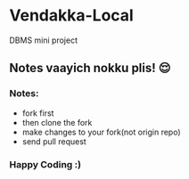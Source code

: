 # Vendakka-Local
DBMS mini project
## Notes vaayich nokku plis! 😌
### Notes:
- fork first
- then clone the fork
- make changes to your fork(not origin repo)
- send pull request

### Happy Coding :)
